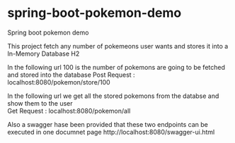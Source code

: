 # spring-boot-pokemon-demo
Spring boot pokemon demo

This project fetch any number of pokemeons user wants and stores it into a In-Memory Database H2

In the following url 100 is the number of pokemons are going to be fetched and stored into the database
Post Request : localhost:8080/pokemon/store/100 

In the following url we get all the stored pokemons from the databse and show them to the user	
Get Request : localhost:8080/pokemon/all

Also a swagger hase been provided that these two endpoints can be executed in one documnet page
http://localhost:8080/swagger-ui.html
